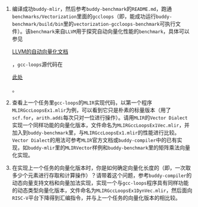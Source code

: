 1. 编译成功`buddy-mlir`，然后参考`buddy-benchmark`的`README.md`，跑通`benchmarks/Vectorization`里面的`gccloops`（即，能成功运行`buddy-benchmark/build/bin`里的`vectorization-gccloops-benchmark`可执行文件）。该`benchmark`来自`LLVM`用于探究自动向量化性能的`benchmark`，具体可以参见

   [LLVM的自动向量化文档](https://llvm.org/docs/Vectorizers.html#the-loop-vectorizer)

   ，`gcc-loops`源代码在

   [此处](https://github.com/llvm/llvm-test-suite/tree/main/SingleSource/UnitTests/Vectorize)

   。

2. 查看上一个任务里`gcc-loops`的`MLIR`实现代码，以第一个程序`MLIRGccLoopsEx1.mlir`为例，可以看到它只是朴素的标量版本（用了`scf.for`，`arith.addi`每次只对一位进行操作）。请用`MLIR`的`Vector Dialect`实现一个同样功能的向量化版本，文件命名为`MLIRGccLoopsEx1Vec.mlir`，并加入到`buddy-benchmark`里，与`MLIRGccLoopsEx1.mlir`的性能进行比较。`Vector Dialect`的用法可参考`MLIR`官方文档或`buddy-compiler`中的已有实现，如`buddy-mlir`里的`MLIRVector`样例和`buddy-benchmark`里的矩阵乘法向量化实现。

3. 在实现上一个任务的向量化版本时，你是如何确定向量化长度的（即，一次取多少个元素进行存取和计算操作）？请带着这个问题，参考`buddy-compiler`的动态向量支持文档和向量加法实现，实现一个与`gcc-loops`程序具有同样功能的动态类型向量化版本，文件命名为`MLIRGccLoopsEx1DynVec.mlir`，然后面向`RISC-V`平台下降得到汇编指令，并与上一个任务的向量化版本的相比较。
